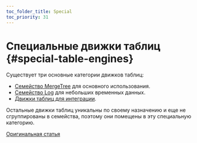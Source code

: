 ```yaml
---
toc_folder_title: Special
toc_priority: 31
---
```


# Специальные движки таблиц {#special-table-engines}

Существует три основные категории движков таблиц:

-   [Семейство MergeTree](../../../engines/table-engines/mergetree-family/index.md) для основного использования.
-   [Семейство Log](../../../engines/table-engines/log-family/index.md) для небольших временных данных.
-   [Движки таблиц для интеграции](../../../engines/table-engines/integrations/index.md).

Остальные движки таблиц уникальны по своему назначению и еще не сгруппированы в семейства, поэтому они помещены в эту специальную категорию.

[Оригинальная статья](https://clickhouse.tech/docs/ru/engines/table-engines/special/) <!--hide-->
